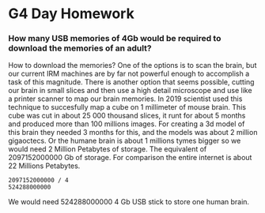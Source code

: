 # G4 Day Homework
### How many USB memories of 4Gb would be required to download the memories of an adult?

How to download the memories? One of the options is to scan the brain, but our current IRM machines are by far not powerful enough to accomplish a task of this magnitude. There is another option 
that seems possible, cutting our brain in small slices and then use a high detail microscope and use like a printer scanner to map our brain memories. In 2019 scientist used this technique to 
succesfully map a cube on 1 millimeter of mouse brain.
This cube was cut in about 25 000 thousand slices, it runt for about 5 months and produced more than 100 millions images. For creating a 3d model of this brain they needed 3 months for this, and the 
models was about 2 million gigaoctecs.
Or the humane brain is about 1 millions tymes bigger so we would need 2 Million Petabytes of storage. The equivalent of 2097152000000 Gb of storage. For comparison the entire internet is about 22 
Millions Petabytes.
```
2097152000000 / 4
524288000000
```
We would need 524288000000 4 Gb USB stick to store one human brain.
